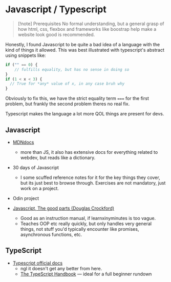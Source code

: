 # Javascript / Typescript

> [!note] Prerequisites
> No formal understanding, but a general grasp of how html, css, flexbox and frameworks like boostrap help make a website look good is recommended.

Honestly, I found Javascript to be quite a bad idea of a language with the kind of things it allowed. This was best illustrated with typescript's abstract using snippets like:

```js
if ("" == 0) {
    // fulfills equality, but has no sense in doing so
}
if (1 < x < 3) {
  // True for *any* value of x, in any case bruh why
}
```

Obviously to fix this, we have the strict equality term `===` for the first problem, but frankly the second problem theres no real fix. 

Typescript makes the language a lot more QOL things are present for devs.


## Javascript

- [MDNdocs](https://developer.mozilla.org/en-US/docs/Web/JavaScript)
    - more than JS, it also has extensive docs for everything related to webdev, but reads like a dictionary.

- 30 days of Javascript
    - I some scuffed reference notes for it for the key things they cover, but its just best to browse through. Exercises are not mandatory, just work on a project.
- Odin project
- [Javascript, The good parts (Douglas Crockford)](https://andersonguelphjs.github.io/OReilly_JavaScript_The_Good_Parts_May_2008.pdf)
    - Good as an instruction manual, if learnxinyminutes is too vague.
    - Teaches OOP etc really quickly, but only handles very general things, not stuff you'd typically encounter like promises, asynchronous functions, etc.

## TypeScript

- [Typescript official docs](https://www.typescriptlang.org/docs/)
    - ngl it doesn't get any better from here.
    - [The TypeScript Handbook](https://www.typescriptlang.org/docs/handbook/intro.html) &#8212; ideal for a full beginner rundown 
